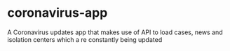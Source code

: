# coronavirus-app
A Coronavirus updates app that makes use of API to load cases, news and isolation centers which a re constantly being updated
